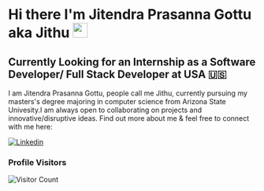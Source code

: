 # Hi there I'm Jitendra Prasanna Gottu aka Jithu <img src="https://raw.githubusercontent.com/iampavangandhi/iampavangandhi/master/gifs/Hi.gif" width="30px">
## Currently Looking for an Internship as a Software Developer/ Full Stack Developer at USA 🇺🇸
I am Jitendra Prasanna Gottu, people call me Jithu, currently pursuing my masters's degree majoring in computer science from Arizona State Univesity.I am always open to collaborating on projects and innovative/disruptive ideas. Find out more about me & feel free to connect with me here:

[![Linkedin](https://img.shields.io/badge/-LinkedIn-blue?style=flat&logo=Linkedin&logoColor=white)](https://www.linkedin.com/in/jgottu)


### Profile Visitors
![Visitor Count](https://profile-counter.glitch.me/{jithu741}/count.svg)

<!--
**jithu741/jithu741** is a ✨ _special_ ✨ repository because its `README.md` (this file) appears on your GitHub profile.

Here are some ideas to get you started:

- 🔭 I’m currently working on ...
- 🌱 I’m currently learning ...
- 👯 I’m looking to collaborate on ...
- 🤔 I’m looking for help with ...
- 💬 Ask me about ...
- 📫 How to reach me: ...
- 😄 Pronouns: ...
- ⚡ Fun fact: ...
-->
